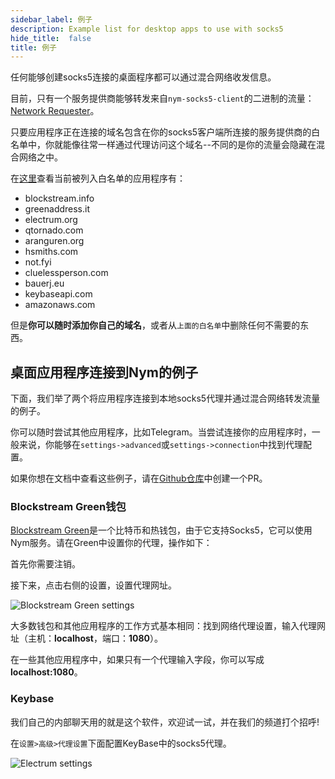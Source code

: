 ```yaml
---
sidebar_label: 例子
description: Example list for desktop apps to use with socks5 
hide_title:  false
title: 例子
---
```


任何能够创建socks5连接的桌面程序都可以通过混合网络收发信息。

目前，只有一个服务提供商能够转发来自`nym-socks5-client`的二进制的流量：[Network Requester](/docs/stable/run-nym-nodes/nodes/requester)。

只要应用程序正在连接的域名包含在你的socks5客户端所连接的服务提供商的白名单中，你就能像往常一样通过代理访问这个域名--不同的是你的流量会隐藏在混合网络之中。

在[这里](https://github.com/nymtech/nym/blob/develop/service-providers/network-requester/allowed.list.sample)查看当前被列入白名单的应用程序有：

* blockstream.info
* greenaddress.it
* electrum.org
* qtornado.com
* aranguren.org
* hsmiths.com
* not.fyi
* cluelessperson.com
* bauerj.eu
* keybaseapi.com
* amazonaws.com
 
但是**你可以随时添加你自己的域名**，或者从`上面的白名单`中删除任何不需要的东西。

## 桌面应用程序连接到Nym的例子
下面，我们举了两个将应用程序连接到本地socks5代理并通过混合网络转发流量的例子。

你可以随时尝试其他应用程序，比如Telegram。当尝试连接你的应用程序时，一般来说，你能够在`settings->advanced`或`settings->connection`中找到代理配置。

如果你想在文档中查看这些例子，请在[Github仓库](https://github.com/nymtech/docs)中创建一个PR。

### Blockstream Green钱包 
[Blockstream Green](https://blockstream.com/green/)是一个比特币和热钱包，由于它支持Socks5，它可以使用Nym服务。请在Green中设置你的代理，操作如下：

首先你需要注销。

接下来，点击右侧的设置，设置代理网址。

![Blockstream Green settings](/img/docs/wallet-proxy-settings/blockstream-green.gif)

大多数钱包和其他应用程序的工作方式基本相同：找到网络代理设置，输入代理网址（主机：**localhost**，端口：**1080**）。

在一些其他应用程序中，如果只有一个代理输入字段，你可以写成**localhost:1080**。

### Keybase
我们自己的内部聊天用的就是这个软件，欢迎试一试，并在我们的频道打个招呼!

在`设置>高级>代理设置`下面配置KeyBase中的socks5代理。

![Electrum settings](/img/docs/keybase-settings.gif)

